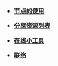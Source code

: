 <!-- docs/_sidebar.md -->
* [**节点的使用**](/)

* [**分享资源列表**](list.md)


* [**在线小工具**](/tools.md)


* [**联络**](guide.md)
